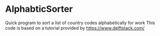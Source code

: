 # AlphabticSorter
Quick program to sort a list of country codes alphabetically for work
This code is based on a tutorial provided by https://www.delftstack.com/
